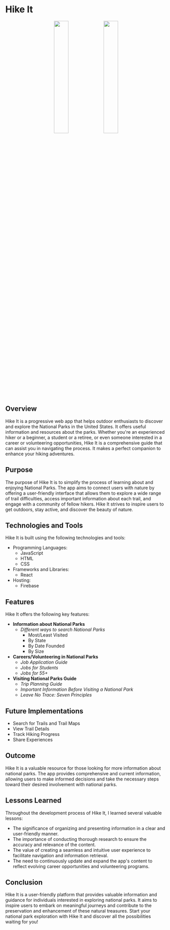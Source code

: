 # Hike It

<div align="center">
  <img align="center" src="https://github.com/zdisanto/Hike-It/assets/70993217/30d215cf-fa17-4a26-958c-047c579acde8" width="30%"/> <img align="center" src="https://github.com/zdisanto/Hike-It/assets/70993217/ed168bc3-f1ea-4533-86fc-6ad89955c4e6" width="30%"/> 
</div>

## Overview

Hike It is a progressive web app that helps outdoor enthusiasts to discover and explore the National Parks in the United States. It offers useful information and resources about the parks. Whether you're an experienced hiker or a beginner, a student or a retiree, or even someone interested in a career or volunteering opportunities, Hike It is a comprehensive guide that can assist you in navigating the process. It makes a perfect companion to enhance your hiking adventures.

## Purpose

The purpose of Hike It is to simplify the process of learning about and enjoying National Parks. The app aims to connect users with nature by offering a user-friendly interface that allows them to explore a wide range of trail difficulties, access important information about each trail, and engage with a community of fellow hikers. Hike It strives to inspire users to get outdoors, stay active, and discover the beauty of nature.

## Technologies and Tools

Hike It is built using the following technologies and tools:

- Programming Languages: 
  - JavaScript
  - HTML
  - CSS
- Frameworks and Libraries:
  - React
- Hosting:
  - Firebase

## Features

Hike It offers the following key features:

- **Information about National Parks**
  - *Different ways to search National Parks*
    - Most/Least Visited
    - By State
    - By Date Founded
    - By Size
- **Careers/Volunteering in National Parks**
  - *Job Application Guide*
  - *Jobs for Students*
  - *Jobs for 55+*
- **Visiting National Parks Guide**
  - *Trip Planning Guide*
  - *Important Information Before Visiting a National Park*
  - *Leave No Trace: Seven Principles*

## Future Implementations
- Search for Trails and Trail Maps
- View Trail Details
- Track Hiking Progress
- Share Experiences

## Outcome

Hike It is a valuable resource for those looking for more information about national parks. The app provides comprehensive and current information, allowing users to make informed decisions and take the necessary steps toward their desired involvement with national parks.

## Lessons Learned

Throughout the development process of Hike It, I learned several valuable lessons:
- The significance of organizing and presenting information in a clear and user-friendly manner.
- The importance of conducting thorough research to ensure the accuracy and relevance of the content.
- The value of creating a seamless and intuitive user experience to facilitate navigation and information retrieval.
- The need to continuously update and expand the app's content to reflect evolving career opportunities and volunteering programs.

## Conclusion

Hike It is a user-friendly platform that provides valuable information and guidance for individuals interested in exploring national parks. It aims to inspire users to embark on meaningful journeys and contribute to the preservation and enhancement of these natural treasures. Start your national park exploration with Hike It and discover all the possibilities waiting for you!
